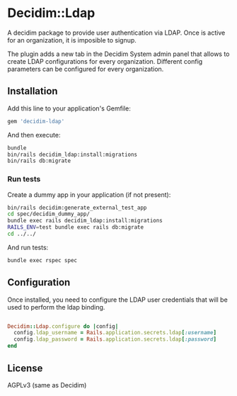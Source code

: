 # Decidim::Ldap

A decidim package to provide user authentication via LDAP. Once is active for an organization,
it is imposible to signup.

The plugin adds a new tab in the Decidim System admin panel that allows to create LDAP configurations
for every organization. Different config parameters can be configured for every organization.

## Installation

Add this line to your application's Gemfile:

```ruby
gem 'decidim-ldap'
```

And then execute:

```bash
bundle
bin/rails decidim_ldap:install:migrations
bin/rails db:migrate
```

### Run tests

Create a dummy app in your application (if not present):

```bash
bin/rails decidim:generate_external_test_app
cd spec/decidim_dummy_app/
bundle exec rails decidim_ldap:install:migrations
RAILS_ENV=test bundle exec rails db:migrate
cd ../../
```

And run tests:

```bash
bundle exec rspec spec
```

## Configuration

Once installed, you need to configure the LDAP user credentials that will be used
to perform the ldap binding.

```ruby

Decidim::Ldap.configure do |config|
  config.ldap_username = Rails.application.secrets.ldap[:username]
  config.ldap_password = Rails.application.secrets.ldap[:password]
end
```

## License

AGPLv3 (same as Decidim)
